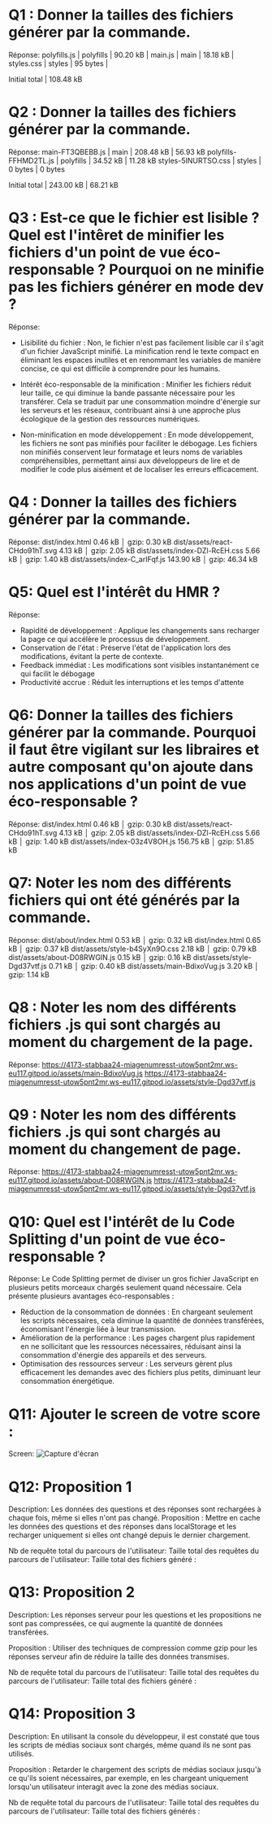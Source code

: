 # Q1 : Donner la tailles des fichiers générer par la commande.
Réponse:
polyfills.js        | polyfills     |  90.20 kB | 
main.js             | main          |  18.18 kB | 
styles.css          | styles        |  95 bytes |

Initial total | 108.48 kB

# Q2 : Donner la tailles des fichiers générer par la commande.
Réponse:
main-FT3QBEBB.js      | main          | 208.48 kB | 56.93 kB
polyfills-FFHMD2TL.js | polyfills     |  34.52 kB | 11.28 kB
styles-5INURTSO.css   | styles        |   0 bytes | 0 bytes

Initial total | 243.00 kB |                68.21 kB

# Q3 : Est-ce que le fichier est lisible ? Quel est l'intêret de minifier les fichiers d'un point de vue éco-responsable ? Pourquoi on ne minifie pas les fichiers générer en mode dev ?
Réponse:
- Lisibilité du fichier : Non, le fichier n'est pas facilement lisible car il s'agit d'un fichier JavaScript minifié. La minification rend le texte compact en éliminant les espaces inutiles et en renommant les variables de manière concise, ce qui est difficile à comprendre pour les humains.

- Intérêt éco-responsable de la minification : Minifier les fichiers réduit leur taille, ce qui diminue la bande passante nécessaire pour les transférer. Cela se traduit par une consommation moindre d'énergie sur les serveurs et les réseaux, contribuant ainsi à une approche plus écologique de la gestion des ressources numériques.

- Non-minification en mode développement : En mode développement, les fichiers ne sont pas minifiés pour faciliter le débogage. Les fichiers non minifiés conservent leur formatage et leurs noms de variables compréhensibles, permettant ainsi aux développeurs de lire et de modifier le code plus aisément et de localiser les erreurs efficacement.

# Q4 : Donner la tailles des fichiers générer par la commande.
Réponse:
dist/index.html                   0.46 kB │ gzip:  0.30 kB
dist/assets/react-CHdo91hT.svg    4.13 kB │ gzip:  2.05 kB
dist/assets/index-DZl-RcEH.css    5.66 kB │ gzip:  1.40 kB
dist/assets/index-C_arIFqf.js   143.90 kB │ gzip: 46.34 kB

# Q5: Quel est l'intérêt du HMR ?
Réponse:
- Rapidité de développement : Applique les changements sans recharger la page ce qui accélère le processus de développement.
- Conservation de l'état : Préserve l'état de l'application lors des modifications, évitant la perte de contexte.
- Feedback immédiat : Les modifications sont visibles instantanément ce qui facilit le débogage
- Productivité accrue : Réduit les interruptions et les temps d'attente

# Q6: Donner la tailles des fichiers générer par la commande. Pourquoi il faut être vigilant sur les libraires et autre composant qu'on ajoute dans nos applications d'un point de vue éco-responsable ?
Réponse:
dist/index.html                   0.46 kB │ gzip:  0.30 kB
dist/assets/react-CHdo91hT.svg    4.13 kB │ gzip:  2.05 kB
dist/assets/index-DZl-RcEH.css    5.66 kB │ gzip:  1.40 kB
dist/assets/index-03z4V8OH.js   156.75 kB │ gzip: 51.85 kB

# Q7: Noter les nom des différents fichiers qui ont été générés par la commande.
Réponse:
dist/about/index.html           0.53 kB │ gzip: 0.32 kB
dist/index.html                 0.65 kB │ gzip: 0.37 kB
dist/assets/style-b4SyXn9O.css  2.18 kB │ gzip: 0.79 kB
dist/assets/about-D08RWGIN.js   0.15 kB │ gzip: 0.16 kB
dist/assets/style-Dgd37vtf.js   0.71 kB │ gzip: 0.40 kB
dist/assets/main-BdixoVug.js    3.20 kB │ gzip: 1.14 kB

# Q8 : Noter les nom des différents fichiers .js qui sont chargés au moment du chargement de la page.
Réponse:
https://4173-stabbaa24-miagenumresst-utow5pnt2mr.ws-eu117.gitpod.io/assets/main-BdixoVug.js
https://4173-stabbaa24-miagenumresst-utow5pnt2mr.ws-eu117.gitpod.io/assets/style-Dgd37vtf.js

# Q9 : Noter les nom des différents fichiers .js qui sont chargés au moment du changement de page.
Réponse:
https://4173-stabbaa24-miagenumresst-utow5pnt2mr.ws-eu117.gitpod.io/assets/about-D08RWGIN.js
https://4173-stabbaa24-miagenumresst-utow5pnt2mr.ws-eu117.gitpod.io/assets/style-Dgd37vtf.js

# Q10: Quel est l'intérêt de lu Code Splitting d'un point de vue éco-responsable ?
Réponse:
Le Code Splitting permet de diviser un gros fichier JavaScript en plusieurs petits morceaux chargés seulement quand nécessaire. Cela présente plusieurs avantages éco-responsables :

- Réduction de la consommation de données : En chargeant seulement les scripts nécessaires, cela diminue la quantité de données transférées, économisant l'énergie liée à leur transmission.
- Amélioration de la performance : Les pages chargent plus rapidement en ne sollicitant que les ressources nécessaires, réduisant ainsi la consommation d'énergie des appareils et des serveurs.
- Optimisation des ressources serveur : Les serveurs gèrent plus efficacement les demandes avec des fichiers plus petits, diminuant leur consommation énergétique.

# Q11: Ajouter le screen de votre score :
Screen:
![Capture d'écran](assets/score_eco.png)

# Q12:  Proposition 1
Description: Les données des questions et des réponses sont rechargées à chaque fois, même si elles n'ont pas changé.
Proposition : Mettre en cache les données des questions et des réponses dans localStorage et les recharger uniquement si elles ont changé depuis le dernier chargement.

Nb de requête total du parcours de l'utilisateur:
Taille total des requêtes du parcours de l'utilisateur:
Taille total des fichiers généré :

# Q13:  Proposition 2
Description: Les réponses serveur pour les questions et les propositions ne sont pas compressées, ce qui augmente la quantité de données transférées.

Proposition : Utiliser des techniques de compression comme gzip pour les réponses serveur afin de réduire la taille des données transmises.

Nb de requête total du parcours de l'utilisateur:
Taille total des requêtes du parcours de l'utilisateur:
Taille total des fichiers généré :

# Q14:  Proposition 3
Description: En utilisant la console du développeur, il est constaté que tous les scripts de médias sociaux sont chargés, même quand ils ne sont pas utilisés.

Proposition : Retarder le chargement des scripts de médias sociaux jusqu'à ce qu'ils soient nécessaires, par exemple, en les chargeant uniquement lorsqu'un utilisateur interagit avec la zone des médias sociaux.

Nb de requête total du parcours de l'utilisateur:
Taille total des requêtes du parcours de l'utilisateur:
Taille total des fichiers générés :